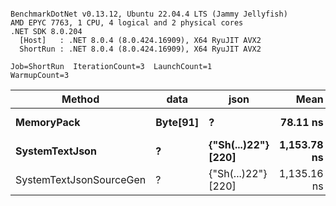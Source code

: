 ```

BenchmarkDotNet v0.13.12, Ubuntu 22.04.4 LTS (Jammy Jellyfish)
AMD EPYC 7763, 1 CPU, 4 logical and 2 physical cores
.NET SDK 8.0.204
  [Host]   : .NET 8.0.4 (8.0.424.16909), X64 RyuJIT AVX2
  ShortRun : .NET 8.0.4 (8.0.424.16909), X64 RyuJIT AVX2

Job=ShortRun  IterationCount=3  LaunchCount=1  
WarmupCount=3  

```
| Method                  | data     | json                | Mean        | Error     | StdDev   | Min         | Max         | Gen0   | Allocated |
|------------------------ |--------- |-------------------- |------------:|----------:|---------:|------------:|------------:|-------:|----------:|
| **MemoryPack**              | **Byte[91]** | **?**                   |    **78.11 ns** |  **2.831 ns** | **0.155 ns** |    **77.97 ns** |    **78.28 ns** | **0.0019** |     **168 B** |
| **SystemTextJson**          | **?**        | **{&quot;Sh(...)22&quot;} [220]** | **1,153.78 ns** |  **7.601 ns** | **0.417 ns** | **1,153.50 ns** | **1,154.26 ns** | **0.0019** |     **168 B** |
| SystemTextJsonSourceGen | ?        | {&quot;Sh(...)22&quot;} [220] | 1,135.16 ns | 82.914 ns | 4.545 ns | 1,129.91 ns | 1,137.83 ns | 0.0019 |     168 B |
